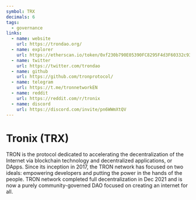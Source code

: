 ```yaml
---
symbol: TRX
decimals: 6
tags:
  - governance
links:
  - name: website
    url: https://trondao.org/
  - name: explorer
    url: https://etherscan.io/token/0xf230b790E05390FC8295F4d3F60332c93BEd42e2
  - name: twitter
    url: https://twitter.com/trondao
  - name: github
    url: https://github.com/tronprotocol/
  - name: telegram
    url: https://t.me/tronnetworkEN
  - name: reddit
    url: https://reddit.com/r/tronix
  - name: discord
    url: https://discord.com/invite/pn6WWmXtQV
---
```


# Tronix (TRX)

TRON is the protocol dedicated to accelerating the decentralization of the Internet via blockchain technology and decentralized applications, or DApps. Since its inception in 2017, the TRON network has focused on two ideals: empowering developers and putting the power in the hands of the people. TRON network completed full decentralization in Dec 2021 and is now a purely community-governed DAO focused on creating an internet for all.

